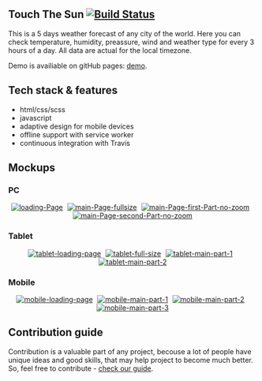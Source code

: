 ## Touch The Sun  [![Build Status](https://travis-ci.org/DanteTheDevil/TouchTheSun.svg?branch=master)](https://travis-ci.org/DanteTheDevil/TouchTheSun)
This is a 5 days weather forecast of any city of the world. Here you can check temperature, humidity, preassure, wind and weather type for every 3 hours of a day. All data are actual for the local timezone. 

Demo is availiable on gitHub pages: [demo](https://dantethedevil.github.io/TouchTheSun/).  

## Tech stack & features

* html/css/scss
* javascript 
* adaptive design for mobile devices
* offline support with service worker
* continuous integration with Travis

## Mockups

### PC
<div class='PC' align="center">
<a href="https://ibb.co/eLB3Sf"><img src="https://thumb.ibb.co/eLB3Sf/loading-Page.jpg" alt="loading-Page" border="0" /></a>&#x2007<a href="https://ibb.co/dgQ8tL"><img src="https://thumb.ibb.co/dgQ8tL/main-Page-fullsize.jpg" alt="main-Page-fullsize" border="0" /></a>&#x2007<a href="https://ibb.co/jzj1DL"><img src="https://thumb.ibb.co/jzj1DL/main-Page-first-Part-no-zoom.jpg" alt="main-Page-first-Part-no-zoom" border="0" /></a>&#x2007<a href="https://ibb.co/hEoiSf"><img src="https://thumb.ibb.co/hEoiSf/main-Page-second-Part-no-zoom.jpg" alt="main-Page-second-Part-no-zoom" border="0" /></a> 
</div>

### Tablet
<div class='Tablet' align="center">
<a href="https://ibb.co/b7h1X0"><img src="https://thumb.ibb.co/b7h1X0/tablet-loading-page.jpg" alt="tablet-loading-page" border="0"></a>&#x2007<a href="https://ibb.co/g1mWzf"><img src="https://thumb.ibb.co/g1mWzf/tablet-full-size.jpg" alt="tablet-full-size" border="0"></a>&#x2007<a href="https://ibb.co/hYM6zf"><img src="https://thumb.ibb.co/hYM6zf/tablet-main-part-1.jpg" alt="tablet-main-part-1" border="0"></a>&#x2007<a href="https://ibb.co/kXaYef"><img src="https://thumb.ibb.co/kXaYef/tablet-main-part-2.jpg" alt="tablet-main-part-2" border="0"></a>
</div>

### Mobile
<div class='Mobile' align="center">
<a href="https://ibb.co/k7hUKf"><img src="https://thumb.ibb.co/k7hUKf/mobile-loading-page.jpg" alt="mobile-loading-page" border="0"></a>&#x2007<a href="https://ibb.co/gNAGzf"><img src="https://thumb.ibb.co/gNAGzf/mobile-main-part-1.jpg" alt="mobile-main-part-1" border="0"></a>&#x2007<a href="https://ibb.co/cQNwzf"><img src="https://thumb.ibb.co/cQNwzf/mobile-main-part-2.jpg" alt="mobile-main-part-2" border="0"></a>&#x2007<a href="https://ibb.co/ezjn5L"><img src="https://thumb.ibb.co/ezjn5L/mobile-main-part-3.jpg" alt="mobile-main-part-3" border="0"></a>
</div>

## Contribution guide

Contribution is a valuable part of any project, becouse a lot of people have unique ideas and good skills, that may help project to 
become much better. So, feel free to contribute - [check our guide](https://github.com/DanteTheDevil/TouchTheSun/blob/master/CONTRIBUTING.md).

